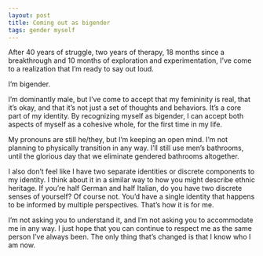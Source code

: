 ```yaml
---
layout: post
title: Coming out as bigender
tags: gender myself
---
```


After 40 years of struggle, two years of therapy, 18 months since a breakthrough and 10 months of exploration and experimentation, I’ve come to a realization that I’m ready to say out loud.

I’m bigender.

I’m dominantly male, but I’ve come to accept that my femininity is real, that it’s okay, and that it’s not just a set of thoughts and behaviors. It’s a core part of my identity. By recognizing myself as bigender, I can accept both aspects of myself as a cohesive whole, for the first time in my life.

My pronouns are still he/they, but I’m keeping an open mind. I’m not planning to physically transition in any way. I’ll still use men’s bathrooms, until the glorious day that we eliminate gendered bathrooms altogether.

I also don’t feel like I have two separate identities or discrete components to my identity. I think about it in a similar way to how you might describe ethnic heritage. If you’re half German and half Italian, do you have two discrete senses of yourself? Of course not. You’d have a single identity that happens to be informed by multiple perspectives. That’s how it is for me.

I’m not asking you to understand it, and I’m not asking you to accommodate me in any way. I just hope that you can continue to respect me as the same person I’ve always been. The only thing that’s changed is that I know who I am now.
